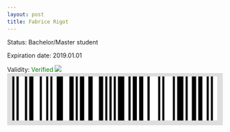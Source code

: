```yaml
---
layout: post
title: Fabrice Rigot
---
```


Status: Bachelor/Master student

Expiration date: 2019.01.01

Validity: <font color="green"> Verified</font> 
![](/members/img/Fabrice_Rigot.png)
![](/members/img/bar.png)
